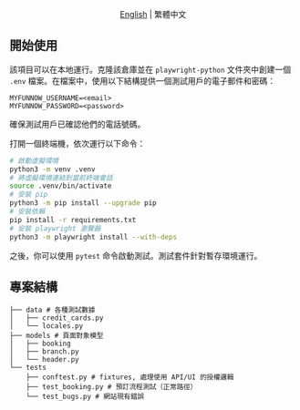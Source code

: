 <div align="center">

[English](README.md) | 繁體中文

</div>

## 開始使用

該項目可以在本地運行。克隆該倉庫並在 `playwright-python` 文件夾中創建一個 `.env` 檔案。在檔案中，使用以下結構提供一個測試用戶的電子郵件和密碼：

```
MYFUNNOW_USERNAME=<email>
MYFUNNOW_PASSWORD=<password>
```
確保測試用戶已確認他們的電話號碼。

打開一個終端機，依次運行以下命令：

```bash
# 啟動虛擬環境
python3 -m venv .venv
# 將虛擬環境連結到當前終端會話
source .venv/bin/activate
# 安裝 pip
python3 -m pip install --upgrade pip
# 安裝依賴
pip install -r requirements.txt
# 安裝 playwright 瀏覽器
python3 -m playwright install --with-deps
```

之後，你可以使用 `pytest` 命令啟動測試。測試套件針對暫存環境運行。

## 專案結構
```
├── data # 各種測試數據
│   ├── credit_cards.py
│   └── locales.py
├── models # 頁面對象模型
│   ├── booking
│   ├── branch.py
│   └── header.py
└── tests 
    ├── conftest.py # fixtures, 處理使用 API/UI 的授權邏輯
    ├── test_booking.py # 預訂流程測試（正常路徑）
    └── test_bugs.py # 網站現有錯誤
```